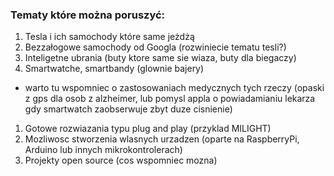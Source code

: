 ### Tematy które można poruszyć:
1. Tesla i ich samochody które same jeżdżą
1. Bezzałogowe samochody od Googla (rozwiniecie tematu tesli?)
1. Inteligetne ubrania (buty ktore same sie wiaza, buty dla biegaczy)
1. Smartwatche, smartbandy (glownie bajery)
* warto tu wspomniec o zastosowaniach medycznych tych rzeczy (opaski z gps dla osob z alzheimer, lub pomysl appla o powiadamianiu lekarza gdy smartwatch zaobserwuje zbyt duze cisnienie)
1. Gotowe rozwiazania typu plug and play (przyklad MILIGHT)
1. Mozliwosc stworzenia wlasnych urzadzen (oparte na RaspberryPi, Arduino lub innych mikrokontrolerach)
1. Projekty open source (cos wspomniec mozna)
